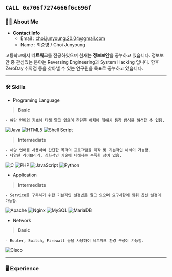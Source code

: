 `CALL 0x706f7274666f6c696f`
-----------------------------

### 👨‍💻 **About Me**

- **Contact Info**
  - Email : choi.junyoung.20.04@gmail.com
  - Name : 최준영 / Choi Junyoung

고등학교에서 **네트워크**를 전공하였으며 현재는 **정보보안**을 공부하고 있습니다. 정보보안 중 관심있는 분야는 Reversing Engineering과 System Hacking 입니다. 향후 ZeroDay 취약점 등을 찾아낼 수 있는 연구원을 목표로 공부하고 있습니다. 

* * *

### 🛠️ **Skills**

- Programing Language

> **Basic**
```
- 해당 언어의 기초에 대해 알고 있으며 간단한 예제에 대해서 동작 방식을 해석할 수 있음.
```

<img alt="Java" src="https://img.shields.io/badge/java-%23ED8B00.svg?style=for-the-badge&logo=java&logoColor=white"/> <img alt="HTML5" src="https://img.shields.io/badge/html5-%23E34F26.svg?style=for-the-badge&logo=html5&logoColor=white"/> <img alt="Shell Script" src="https://img.shields.io/badge/shell_script-%23121011.svg?style=for-the-badge&logo=gnu-bash&logoColor=white"/>

> **Intermediate**
```
- 해당 언어를 사용하여 간단한 목적의 프로그램을 제작 및 기본적인 해석이 가능함.
- 다양한 라이브러리, 심화적인 기술에 대해서는 부족한 점이 있음.
```

<img alt="C" src="https://img.shields.io/badge/c-%2300599C.svg?style=for-the-badge&logo=c&logoColor=white"/> <img alt="PHP" src="https://img.shields.io/badge/php-%23777BB4.svg?style=for-the-badge&logo=php&logoColor=white"/> <img alt="JavaScript" src="https://img.shields.io/badge/javascript-%23323330.svg?style=for-the-badge&logo=javascript&logoColor=%23F7DF1E"/> <img alt="Python" src="https://img.shields.io/badge/python-%2314354C.svg?style=for-the-badge&logo=python&logoColor=white"/>

- Application

> **Intermediate**
```
- Service를 구축하기 위한 기본적인 설정법을 알고 있으며 요구사항에 맞춰 옵션 설정이 가능함.
```

<img alt="Apache" src="https://img.shields.io/badge/apache-%23D42029.svg?style=for-the-badge&logo=apache&logoColor=white"/> <img alt="Nginx" src="https://img.shields.io/badge/nginx-%23009639.svg?style=for-the-badge&logo=nginx&logoColor=white"/> <img alt="MySQL" src="https://img.shields.io/badge/mysql-%2300f.svg?style=for-the-badge&logo=mysql&logoColor=white"/> <img alt="MariaDB" src="https://img.shields.io/badge/MariaDB-003545?style=for-the-badge&logo=mariadb&logoColor=white"/>

- Network

> **Basic**
```
- Router, Switch, Firewall 등을 사용하여 네트워크 환경 구성이 가능함.
```
<img alt="Cisco" src="https://img.shields.io/badge/Cisco-003545?style=for-the-badge&logo=cisco&logoColor=white&color=blue"/>

* * *

### 🖥️ **Experience**

<!--
블로그 카테고리, 파이썬 익스플로잇 코드, 어셈블리 코드 등
-->
